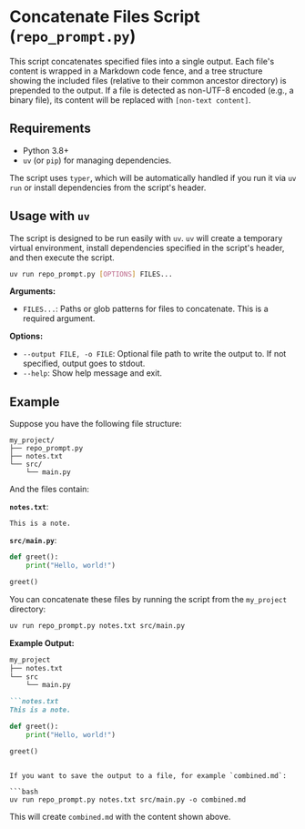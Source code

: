 # Concatenate Files Script (`repo_prompt.py`)

This script concatenates specified files into a single output. Each file's content is wrapped in a Markdown code fence, and a tree structure showing the included files (relative to their common ancestor directory) is prepended to the output. If a file is detected as non-UTF-8 encoded (e.g., a binary file), its content will be replaced with `[non-text content]`.

## Requirements

- Python 3.8+
- `uv` (or `pip`) for managing dependencies.

The script uses `typer`, which will be automatically handled if you run it via `uv run` or install dependencies from the script's header.

## Usage with `uv`

The script is designed to be run easily with `uv`. `uv` will create a temporary virtual environment, install dependencies specified in the script's header, and then execute the script.

```bash
uv run repo_prompt.py [OPTIONS] FILES...
```

**Arguments:**

*   `FILES...`: Paths or glob patterns for files to concatenate. This is a required argument.

**Options:**

*   `--output FILE, -o FILE`: Optional file path to write the output to. If not specified, output goes to stdout.
*   `--help`: Show help message and exit.

## Example

Suppose you have the following file structure:

```
my_project/
├── repo_prompt.py
├── notes.txt
└── src/
    └── main.py
```

And the files contain:

**`notes.txt`**:
```
This is a note.
```

**`src/main.py`**:
```python
def greet():
    print("Hello, world!")

greet()
```

You can concatenate these files by running the script from the `my_project` directory:

```bash
uv run repo_prompt.py notes.txt src/main.py
```

**Example Output:**

```markdown
my_project
├── notes.txt
└── src
    └── main.py

```notes.txt
This is a note.
```

```src/main.py
def greet():
    print("Hello, world!")

greet()
```
```

If you want to save the output to a file, for example `combined.md`:

```bash
uv run repo_prompt.py notes.txt src/main.py -o combined.md
```
This will create `combined.md` with the content shown above.

